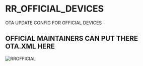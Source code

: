 # RR_OFFICIAL_DEVICES
OTA UPDATE CONFIG FOR OFFICIAL DEVICES

## OFFICIAL MAINTAINERS CAN PUT THERE OTA.XML HERE

![RROFFICIAL](https://j.gifs.com/JqwD3D.gif)
